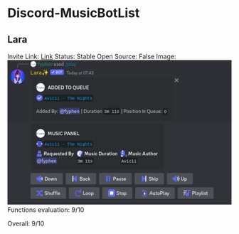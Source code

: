 # Discord-MusicBotList

## Lara
Invite Link: [Link](https://discord.com/oauth2/authorize?client_id=944016826751389717&permissions=8&scope=bot%20applications.commands)
Status: Stable
Open Source: False
Image: ![Lara Music Panel](./images/lara/panel.png)
Functions evaluation: 9/10

Overall: 9/10
